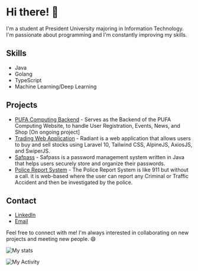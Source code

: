 # Hi there! 👋

I'm a student at President University majoring in Information Technology. I'm passionate about programming and I'm constantly improving my skills.

## Skills
- Java
- Golang
- TypeScript
- Machine Learning/Deep Learning

## Projects
- [PUFA Computing Backend](https://github.com/PUFA-Computing/Backend) - Serves as the Backend of the PUFA Computing Website, to handle User Registration, Events, News, and Shop [On ongoing project]
- [Trading Web Application](https://github.com/irfansaf/Trading-Web-Application) - Radiant is a web application that allows users to buy and sell stocks using Laravel 10, Tailwind CSS, AlpineJS, AxiosJS, and SwiperJS.
- [Safpass](https://github.com/irfansaf/finaloovp) - Safpass is a password management system written in Java that helps users securely store and organize their passwords.
- [Police Report System](https://github.com/irfansaf/Police-Report-System) - The Police Report System is like 911 but without a call. it is web-based where the user can report any Criminal or Traffic Accident and then be investigated by the police.

## Contact
- [LinkedIn](https://www.linkedin.com/in/irfansaf/)
- [Email](mailto:irfansaf7@gmail.com)

Feel free to connect with me! I'm always interested in collaborating on new projects and meeting new people. 😄

![My stats](https://github-readme-stats.vercel.app/api/wakatime?username=irfansaf&api_domain=tracker.irfansaf.my.id&bg_color=1A202C&title_color=2F855A&icon_color=2F855A&text_color=ffffff&custom_title=Wakapi%20Week%20Stats&layout=compact)

![My Activity](https://tracker.irfansaf.my.id/api/activity/chart/irfansaf.svg)

